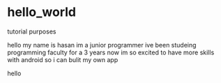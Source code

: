# hello_world
tutorial purposes 
 
hello my name is hasan im a junior programmer ive been studeing 
programming faculty for a 3 years now
im so excited to have more skills with android 
so i can bulit my own app
 
hello
 
